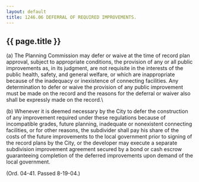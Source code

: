 ```yaml
---
layout: default 
title: 1246.06 DEFERRAL OF REQUIRED IMPROVEMENTS.
---
```


{{ page.title }}
----------------

​(a) The Planning Commission may defer or waive at the time of record
plan approval, subject to appropriate conditions, the provision of any
or all public improvements as, in its judgment, are not requisite in the
interests of the public health, safety, and general welfare, or which
are inappropriate because of the inadequacy or inexistence of connecting
facilities. Any determination to defer or waive the provision of any
public improvement must be made on the record and the reasons for the
deferral or waiver also shall be expressly made on the record.\\

​(b) Whenever it is deemed necessary by the City to defer the
construction of any improvement required under these regulations because
of incompatible grades, future planning, inadequate or nonexistent
connecting facilities, or for other reasons, the subdivider shall pay
his share of the costs of the future improvements to the local
government prior to signing of the record plans by the City, or the
developer may execute a separate subdivision improvement agreement
secured by a bond or cash escrow guaranteeing completion of the deferred
improvements upon demand of the local government.

(Ord. 04-41. Passed 8-19-04.)
